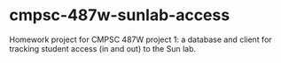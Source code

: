 # cmpsc-487w-sunlab-access
Homework project for CMPSC 487W project 1: a database and client for tracking student access (in and out) to the Sun lab.
